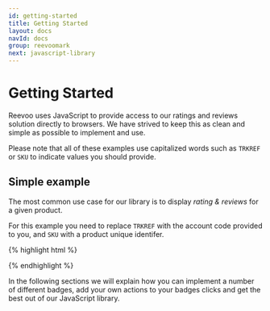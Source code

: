 ```yaml
---
id: getting-started
title: Getting Started
layout: docs
navId: docs
group: reevoomark
next: javascript-library
---
```


Getting Started
===============

Reevoo uses JavaScript to provide access to our ratings and reviews solution directly to browsers. We have strived to keep this as clean and simple as possible to implement and use.

Please note that all of these examples use capitalized words such as ```TRKREF``` or ```SKU``` to indicate values you should provide.


Simple example
--------------

The most common use case for our library is to display _rating & reviews_ for a given product.

For this example you need to replace ```TRKREF``` with the account code provided to you, and ```SKU``` with a product unique identifer.

{% highlight html %}
<script defer="defer" src="//mark.reevoo.com/assets/reevoo_mark.js" id="reevoomark-loader" type="text/javascript"></script>

<!-- This will be transformed into a product badge for the given TRKREF and SKU -->
<reevoo-reviewable-badge trkref="TRKREF" sku="SKU"></reevoo-reviewable-badge>
{% endhighlight %}

In the following sections we will explain how you can implement a number of different badges, add your own actions to your badges clicks and get the best out of our JavaScript library.
